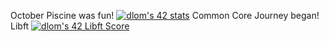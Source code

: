 October Piscine was fun!
<a href="https://github.com/JaeSeoKim/badge42"><img src="https://badge42.vercel.app/api/v2/cldfo3ybd02010fl41k2aj9pc/stats?cursusId=9&coalitionId=287" alt="dlom's 42 stats" /></a>
Common Core Journey began!
Libft <a href="https://github.com/JaeSeoKim/badge42"><img src="https://badge42.vercel.app/api/v2/cldfo3ybd02010fl41k2aj9pc/project/2928975" alt="dlom's 42 Libft Score" /></a>
